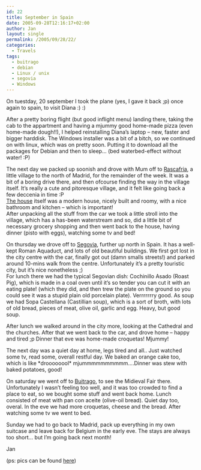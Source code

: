 ```yaml
---
id: 22
title: September in Spain
date: 2005-09-28T12:16:17+02:00
author: Jan
layout: single
permalink: /2005/09/28/22/
categories:
  - Travels
tags:
  - buitrago
  - debian
  - Linux / unix
  - segovia
  - Windows
---
```

On tuestday, 20 september I took the plane (yes, I gave it back ;p) once again to spain, to visit Diana :) :)

After a pretty boring flight (but good inflight menu) landing there, taking the cab to the appartment and having a mjummy good home-made pizza (even home-made dough!!), I helped reinstalling Diana&#8217;s laptop &#8211; new, faster and bigger harddisk. The Windows installer was a bit of a bitch, so we continued on with linux, which was on pretty soon. Putting it to download all the packages for Debian and then to sleep&#8230; (bed waterbed-effect without water! :P)

The next day we packed up soonish and drove with Mum off to [Rascafria](http://www.sierranorte.com/rascafria/), a little village to the north of Madrid, for the remainder of the week. It was a bit of a boring drive there, and then ofcourse finding the way in the village itself. It&#8217;s really a cute and pitoresque village, and it felt like going back a few deccenia in time :P  
[The house](http://www.alojamientosrascafria.com/cerquilla/index.html) itself was a modern house, nicely built and roomy, with a nice bathroom and kitchen &#8211; which is important!  
After unpacking all the stuff from the car we took a little stroll into the village, which has a has-been waterstream and so, did a little bit of necessary grocery shopping and then went back to the house, having dinner (pisto with eggs), watching some tv and bed!

On thursday we drove off to [Segovia](http://www.segovia.es), further up north in Spain. It has a well-kept Roman Aquaduct, and lots of old beautiful buildings. We first got lost in the city centre with the car, finally got out (damn smalls streets!) and parked around 10-mins walk from the centre. Unfortunately it&#8217;s a pretty touristic city, but it&#8217;s nice nonetheless ;)  
For lunch there we had the typical Segovian dish: Cochinillo Asado (Roast Pig), which is made in a coal oven until it&#8217;s so tender you can cut it with an eating plate! (which they did, and then trew the plate on the ground so you could see it was a stupid plain old porcelain plate). Verrrrrrry good. As soup we had Sopa Castellana (Castillian soup), which is a sort of broth, with lots of old bread, pieces of meat, olive oil, garlic and egg. Heavy, but good soup.

After lunch we walked around in the city more, looking at the Cathedral and the churches. After that we went back to the car, and drove home &#8211; happy and tired ;p Dinner that eve was home-made croquetas! Mjummy!

The next day was a quiet day at home, legs tired and all.. Just watched some tv, read some, overall restful day. We baked an orange cake too, which is like \*droooooool\* mjummmmmmmmmm&#8230;.Dinner was stew with baked potatoes, good!

On saturday we went off to [Buitrago](http://www.buitrago.org/), to see the Midieval Fair there. Unfortunately I wasn&#8217;t feeling too well, and it was too crowded to find a place to eat, so we bought some stuff and went back home. Lunch consisted of meat with pan con aceite (olive-oil bread). Quiet day too, overal. In the eve we had more croquetas, cheese and the bread. After watching some tv we went to bed.

Sunday we had to go back to Madrid, pack up everything in my own suitcase and leave back for Belgium in the early eve. The stays are always too short&#8230; but I&#8217;m going back next month!

Jan

(ps: pics can be found [here](http://sadevil.org/piwigo/index.php/category/56-spain_september_2005))